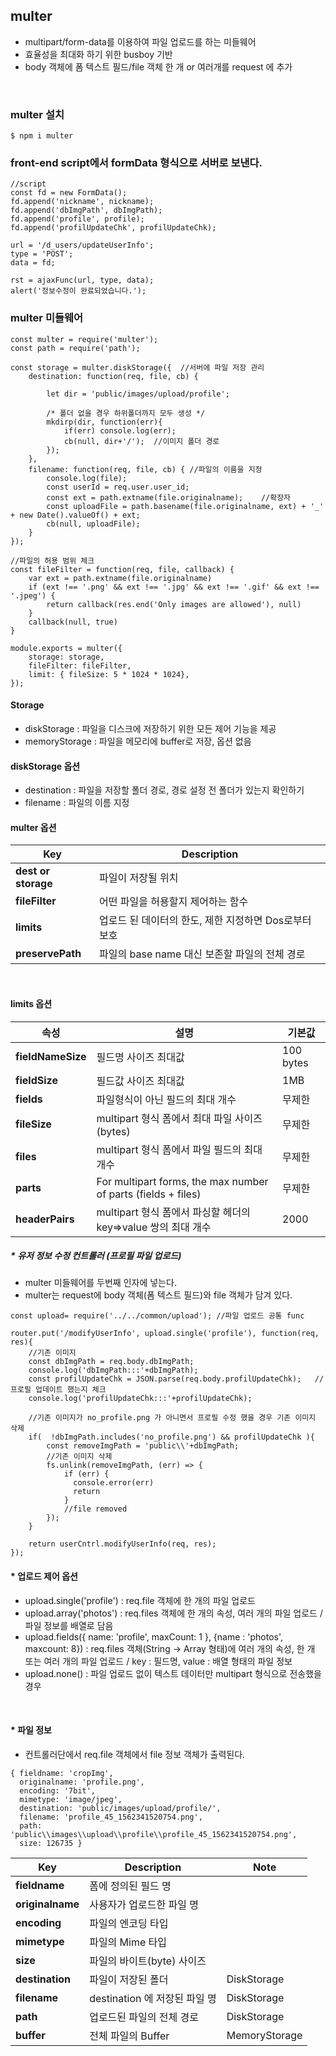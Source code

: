 ## multer
- multipart/form-data를 이용하여 파일 업로드를 하는 미들웨어  
- 효율성을 최대화 하기 위한 busboy 기반  
- body 객체에 폼 텍스트 필드/file 객체 한 개 or 여러개를 request 에 추가  

​
### multer 설치
```
$ npm i multer
```

### front-end script에서 formData 형식으로 서버로 보낸다.
```
//script
const fd = new FormData();
fd.append('nickname', nickname);
fd.append('dbImgPath', dbImgPath);
fd.append('profile', profile);
fd.append('profilUpdateChk', profilUpdateChk);

url = '/d_users/updateUserInfo';
type = 'POST';
data = fd;
        
rst = ajaxFunc(url, type, data);
alert('정보수정이 완료되었습니다.');
```

### multer 미들웨어 
```
const multer = require('multer');
const path = require('path');

const storage = multer.diskStorage({  //서버에 파일 저장 관리
    destination: function(req, file, cb) {

        let dir = 'public/images/upload/profile';

        /* 폴더 없을 경우 하위폴더까지 모두 생성 */
        mkdirp(dir, function(err){
            if(err) console.log(err);
            cb(null, dir+'/');  //이미지 폴더 경로
        });
    },
    filename: function(req, file, cb) { //파일의 이름을 지정
        console.log(file);
        const userId = req.user.user_id;
        const ext = path.extname(file.originalname);    //확장자
        const uploadFile = path.basename(file.originalname, ext) + '_' + new Date().valueOf() + ext;
        cb(null, uploadFile);
    }
});

//파일의 허용 범위 체크
const fileFilter = function(req, file, callback) {
	var ext = path.extname(file.originalname)
	if (ext !== '.png' && ext !== '.jpg' && ext !== '.gif' && ext !== '.jpeg') {
		return callback(res.end('Only images are allowed'), null)
	}
	callback(null, true)
}

module.exports = multer({ 
    storage: storage,
    fileFilter: fileFilter,
    limit: { fileSize: 5 * 1024 * 1024}, 
});
```

#### Storage 
- diskStorage :  파일을 디스크에 저장하기 위한 모든 제어 기능을 제공  
- memoryStorage : 파일을 메모리에 buffer로 저장, 옵션 없음  
  
  
#### diskStorage 옵션 
- destination : 파일을 저장할 폴더 경로, 경로 설정 전 폴더가 있는지 확인하기  
- filename : 파일의 이름 지정  

#### multer 옵션
| Key | Description |
|---|---|
|**dest or storage**| 파일이 저장될 위치 |
|**fileFilter**| 어떤 파일을 허용할지 제어하는 함수 |
|**limits**| 업로드 된 데이터의 한도, 제한 지정하면 Dos로부터 보호 |
|**preservePath**| 파일의 base name 대신 보존할 파일의 전체 경로 |
  
​  
#### limits 옵션
| 속성 | 설명 | 기본값 |
|---|---|---|
|**fieldNameSize**| 필드명 사이즈 최대값 | 100 bytes |
|**fieldSize**|필드값 사이즈 최대값|1MB|
|**fields**|파일형식이 아닌 필드의 최대 개수|무제한|
|**fileSize**|multipart 형식 폼에서 최대 파일 사이즈(bytes)|무제한|
|**files**|multipart 형식 폼에서 파일 필드의 최대 개수|무제한|
|**parts**|For multipart forms, the max number of parts (fields + files)|무제한|
|**headerPairs**|multipart 형식 폼에서 파싱할 헤더의 key=>value 쌍의 최대 개수|2000|
  
  
##### * 유저 정보 수정 컨트롤러 (프로필 파일 업로드)  
- multer 미들웨어를 두번째 인자에 넣는다.  
- multer는 request에 body 객체(폼 텍스트 필드)와 file 객체가 담겨 있다.  

```
const upload= require('../../common/upload'); //파일 업로드 공통 func

router.put('/modifyUserInfo', upload.single('profile'), function(req, res){
    //기존 이미지
    const dbImgPath = req.body.dbImgPath;
    console.log('dbImgPath:::'+dbImgPath);
    const profilUpdateChk = JSON.parse(req.body.profilUpdateChk);   //프로필 업데이트 했는지 체크 
    console.log('profilUpdateChk:::'+profilUpdateChk);

    //기존 이미지가 no_profile.png 가 아니면서 프로필 수정 했을 경우 기존 이미지 삭제
    if(  !dbImgPath.includes('no_profile.png') && profilUpdateChk ){
        const removeImgPath = 'public\\'+dbImgPath;
        //기존 이미지 삭제
        fs.unlink(removeImgPath, (err) => {
            if (err) {
              console.error(err)
              return
            }   
            //file removed
        });
    }
   
    return userCntrl.modifyUserInfo(req, res);
});
```

#### * 업로드 제어 옵션
- upload.single('profile') : req.file 객체에 한 개의 파일 업로드  
- upload.array('photos') : req.files 객체에 한 개의 속성, 여러 개의 파일 업로드 / 파일 정보를 배열로 담음  
- upload.fields({ name: 'profile', maxCount: 1 }, {name : 'photos', maxcount: 8})  : req.files 객체(String -> Array 형태)에 여러 개의 속성, 한 개 또는 여러 개의 파일 업로드 / key : 필드명, value : 배열 형태의 파일 정보  
- upload.none() : 파일 업로드 없이 텍스트 데이터만 multipart 형식으로 전송했을 경우  

​
#### * 파일 정보
- 컨트롤러단에서 req.file 객체에서 file 정보 객체가 출력된다.  
```
{ fieldname: 'cropImg',
  originalname: 'profile.png',
  encoding: '7bit',
  mimetype: 'image/jpeg',
  destination: 'public/images/upload/profile/',
  filename: 'profile_45_1562341520754.png',
  path: 'public\\images\\upload\\profile\\profile_45_1562341520754.png',
  size: 126735 }
```


| Key | Description | Note |
|---|---|---|
|**fieldname**|폼에 정의된 필드 명| |
|**originalname**|사용자가 업로드한 파일 명| |
|**encoding**|파일의 엔코딩 타입| |
|**mimetype**|파일의 Mime 타입| |
|**size**|파일의 바이트(byte) 사이즈| |
|**destination**|파일이 저장된 폴더|DiskStorage|
|**filename**|destination 에 저장된 파일 명|DiskStorage|
|**path**|업로드된 파일의 전체 경로|DiskStorage|
|**buffer**|전체 파일의 Buffer|MemoryStorage|

